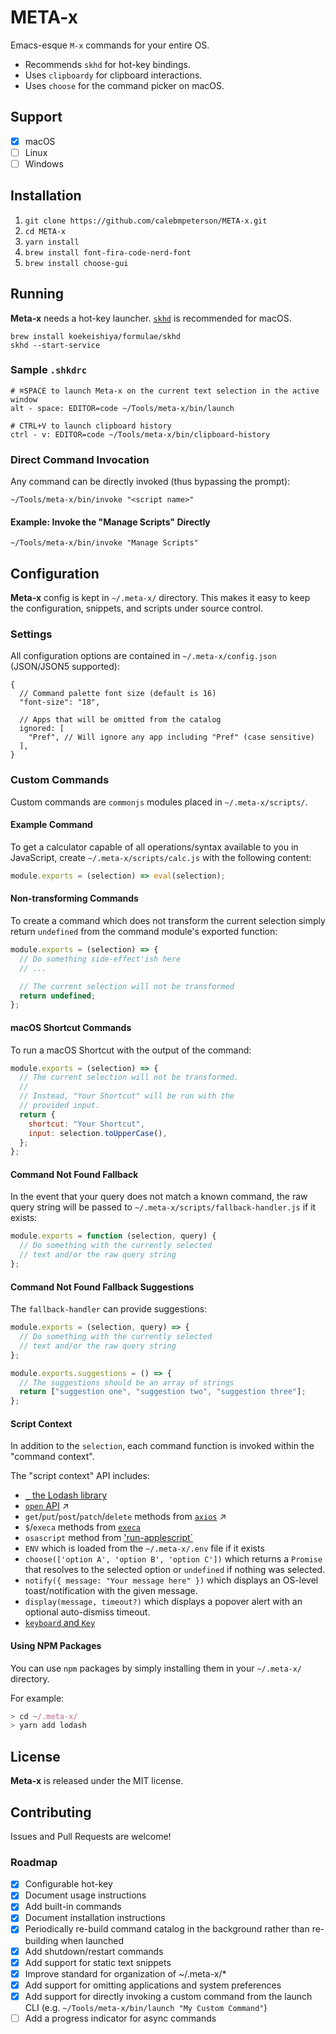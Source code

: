 # META-x

Emacs-esque `M-x` commands for your entire OS.

- Recommends `skhd` for hot-key bindings.
- Uses `clipboardy` for clipboard interactions.
- Uses `choose` for the command picker on macOS.

## Support

- [x] macOS
- [ ] Linux
- [ ] Windows

## Installation

1. `git clone https://github.com/calebmpeterson/META-x.git`
2. `cd META-x`
3. `yarn install`
4. `brew install font-fira-code-nerd-font`
5. `brew install choose-gui`

## Running

**Meta-x** needs a hot-key launcher. [`skhd`](https://github.com/koekeishiya/skhd) is recommended for macOS.

```
brew install koekeishiya/formulae/skhd
skhd --start-service
```

### Sample `.shkdrc`

```
# ⌘SPACE to launch Meta-x on the current text selection in the active window
alt - space: EDITOR=code ~/Tools/meta-x/bin/launch

# CTRL+V to launch clipboard history
ctrl - v: EDITOR=code ~/Tools/meta-x/bin/clipboard-history
```

### Direct Command Invocation

Any command can be directly invoked (thus bypassing the prompt):

```
~/Tools/meta-x/bin/invoke "<script name>"
```

#### Example: Invoke the "Manage Scripts" Directly

```
~/Tools/meta-x/bin/invoke "Manage Scripts"
```

## Configuration

**Meta-x** config is kept in `~/.meta-x/` directory. This makes it easy to keep the configuration, snippets, and scripts under source control.

### Settings

All configuration options are contained in `~/.meta-x/config.json` (JSON/JSON5 supported):

```json5
{
  // Command palette font size (default is 16)
  "font-size": "18",

  // Apps that will be omitted from the catalog
  ignored: [
    "Pref", // Will ignore any app including "Pref" (case sensitive)
  ],
}
```

### Custom Commands

Custom commands are `commonjs` modules placed in `~/.meta-x/scripts/`.

#### Example Command

To get a calculator capable of all operations/syntax available to you in JavaScript, create `~/.meta-x/scripts/calc.js` with the following content:

```js
module.exports = (selection) => eval(selection);
```

#### Non-transforming Commands

To create a command which does not transform the current selection simply return `undefined` from the command module's exported function:

```js
module.exports = (selection) => {
  // Do something side-effect'ish here
  // ...

  // The current selection will not be transformed
  return undefined;
};
```

#### macOS Shortcut Commands

To run a macOS Shortcut with the output of the command:

```js
module.exports = (selection) => {
  // The current selection will not be transformed.
  //
  // Instead, "Your Shortcut" will be run with the
  // provided input.
  return {
    shortcut: "Your Shortcut",
    input: selection.toUpperCase(),
  };
};
```

#### Command Not Found Fallback

In the event that your query does not match a known command, the raw query string will be passed to `~/.meta-x/scripts/fallback-handler.js` if it exists:

```js
module.exports = function (selection, query) {
  // Do something with the currently selected
  // text and/or the raw query string
};
```

#### Command Not Found Fallback Suggestions

The `fallback-handler` can provide suggestions:

```js
module.exports = (selection, query) => {
  // Do something with the currently selected
  // text and/or the raw query string
};

module.exports.suggestions = () => {
  // The suggestions should be an array of strings
  return ["suggestion one", "suggestion two", "suggestion three"];
};
```

#### Script Context

In addition to the `selection`, each command function is invoked within the "command context".

The "script context" API includes:

- [`_` the Lodash library](https://lodash.com/docs/)
- [`open` API](https://www.npmjs.com/package/open) ↗
- `get`/`put`/`post`/`patch`/`delete` methods from [`axios`](https://www.npmjs.com/package/axios#request-method-aliases) ↗
- `$`/`execa` methods from [`execa`](https://www.npmjs.com/package/execa)
- `osascript` method from ['run-applescript`](https://www.npmjs.com/package/run-applescript)
- `ENV` which is loaded from the `~/.meta-x/.env` file if it exists
- `choose(['option A', 'option B', 'option C'])` which returns a `Promise` that resolves to the selected option or `undefined` if nothing was selected.
- `notify({ message: "Your message here" })` which displays an OS-level toast/notification with the given message.
- `display(message, timeout?)` which displays a popover alert with an optional auto-dismiss timeout.
- [`keyboard` and `Key`](https://nutjs.dev/docs/apidoc/keyboard)

#### Using NPM Packages

You can use `npm` packages by simply installing them in your `~/.meta-x/` directory.

For example:

```js
> cd ~/.meta-x/
> yarn add lodash
```

## License

**Meta-x** is released under the MIT license.

## Contributing

Issues and Pull Requests are welcome!

### Roadmap

- [x] Configurable hot-key
- [x] Document usage instructions
- [x] Add built-in commands
- [x] Document installation instructions
- [x] Periodically re-build command catalog in the background rather than re-building when launched
- [x] Add shutdown/restart commands
- [x] Add support for static text snippets
- [x] Improve standard for organization of ~/.meta-x/\*
- [x] Add support for omitting applications and system preferences
- [x] Add support for directly invoking a custom command from the launch CLI (e.g. `~/Tools/meta-x/bin/launch "My Custom Command"`)
- [ ] Add a progress indicator for async commands
